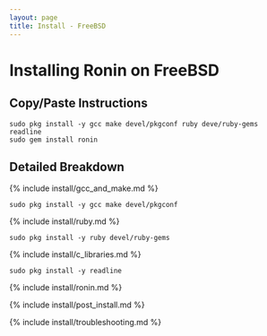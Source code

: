 ```yaml
---
layout: page
title: Install - FreeBSD
---
```


# Installing Ronin on FreeBSD

## Copy/Paste Instructions

```shell
sudo pkg install -y gcc make devel/pkgconf ruby deve/ruby-gems readline
sudo gem install ronin
```

## Detailed Breakdown

{% include install/gcc_and_make.md %}

```shell
sudo pkg install -y gcc make devel/pkgconf
```

{% include install/ruby.md %}

```shell
sudo pkg install -y ruby devel/ruby-gems
```

{% include install/c_libraries.md %}

```shell
sudo pkg install -y readline
```

{% include install/ronin.md %}

{% include install/post_install.md %}

{% include install/troubleshooting.md %}
